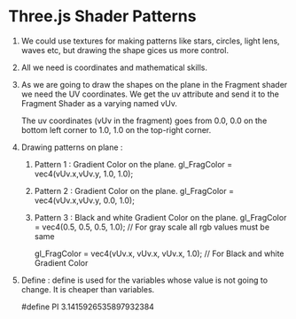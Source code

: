 # Three.js Shader Patterns

1. We could use textures for making patterns like stars, circles, light lens, waves etc, but drawing the shape gices us more control.
2. All we need is coordinates and mathematical skills.

3. As we are going to draw the shapes on the plane in the Fragment shader we need the UV coordinates.
   We get the uv attribute and send it to the Fragment Shader as a varying named vUv.

   The uv coordinates (vUv in the fragment) goes from 0.0, 0.0 on the bottom left corner to 1.0, 1.0 on the top-right corner.

4. Drawing patterns on plane :

   1. Pattern 1 : Gradient Color on the plane.
      gl_FragColor = vec4(vUv.x,vUv.y, 1.0, 1.0);

   2. Pattern 2 : Gradient Color on the plane.
      gl_FragColor = vec4(vUv.x,vUv.y, 0.0, 1.0);

   3. Pattern 3 : Black and white Gradient Color on the plane.
      gl_FragColor = vec4(0.5, 0.5, 0.5, 1.0); // For gray scale all rgb values must be same

      gl_FragColor = vec4(vUv.x, vUv.x, vUv.x, 1.0); // For Black and white Gradient Color

5. Define :
   define is used for the variables whose value is not going to change. It is cheaper than variables.

   #define PI 3.1415926535897932384

